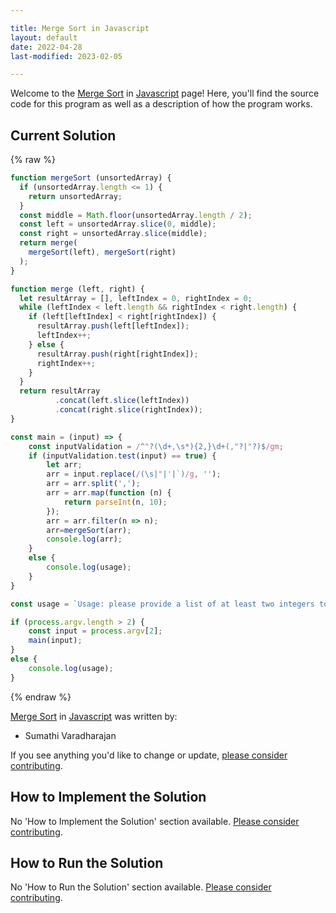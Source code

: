 ```yaml
---

title: Merge Sort in Javascript
layout: default
date: 2022-04-28
last-modified: 2023-02-05

---
```


Welcome to the [Merge Sort](https://sampleprograms.io/projects/merge-sort) in [Javascript](https://sampleprograms.io/languages/javascript) page! Here, you'll find the source code for this program as well as a description of how the program works.

## Current Solution

{% raw %}

```javascript
function mergeSort (unsortedArray) {
  if (unsortedArray.length <= 1) {
    return unsortedArray;
  }
  const middle = Math.floor(unsortedArray.length / 2);
  const left = unsortedArray.slice(0, middle);
  const right = unsortedArray.slice(middle);
  return merge(
    mergeSort(left), mergeSort(right)
  );
}

function merge (left, right) {
  let resultArray = [], leftIndex = 0, rightIndex = 0;
  while (leftIndex < left.length && rightIndex < right.length) {
    if (left[leftIndex] < right[rightIndex]) {
      resultArray.push(left[leftIndex]);
      leftIndex++;
    } else {
      resultArray.push(right[rightIndex]);
      rightIndex++;
    }
  }
  return resultArray
          .concat(left.slice(leftIndex))
          .concat(right.slice(rightIndex));
}

const main = (input) => {
    const inputValidation = /^"?(\d+,\s*){2,}\d+(,"?|"?)$/gm;
    if (inputValidation.test(input) == true) {
        let arr;
        arr = input.replace(/(\s|"|'|`)/g, '');
        arr = arr.split(',');
        arr = arr.map(function (n) {
            return parseInt(n, 10);
        });
        arr = arr.filter(n => n);
        arr=mergeSort(arr);
        console.log(arr);
    }
    else {
        console.log(usage);
    }
}

const usage = `Usage: please provide a list of at least two integers to sort in the format "1, 2, 3, 4, 5"`;

if (process.argv.length > 2) {
    const input = process.argv[2];
    main(input);
}
else {
    console.log(usage);
}
```

{% endraw %}

[Merge Sort](https://sampleprograms.io/projects/merge-sort) in [Javascript](https://sampleprograms.io/languages/javascript) was written by:

- Sumathi Varadharajan

If you see anything you'd like to change or update, [please consider contributing](https://github.com/TheRenegadeCoder/sample-programs).

## How to Implement the Solution

No 'How to Implement the Solution' section available. [Please consider contributing](https://github.com/TheRenegadeCoder/sample-programs-website).

## How to Run the Solution

No 'How to Run the Solution' section available. [Please consider contributing](https://github.com/TheRenegadeCoder/sample-programs-website).